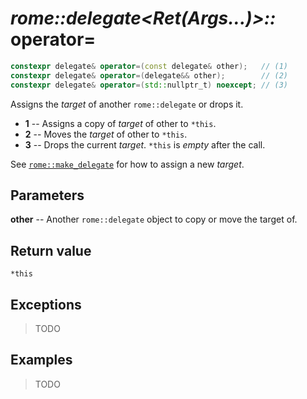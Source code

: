 # _rome::delegate<Ret(Args...)>::_ **operator=**

```cpp
constexpr delegate& operator=(const delegate& other);   // (1)
constexpr delegate& operator=(delegate&& other);        // (2)
constexpr delegate& operator=(std::nullptr_t) noexcept; // (3)
```

Assigns the _target_ of another `rome::delegate` or drops it.

- **1** -- Assigns a copy of _target_ of other to `*this`.
- **2** -- Moves the _target_ of other to `*this`.
- **3** -- Drops the current _target_. `*this` is _empty_ after the call.

See [`rome::make_delegate`](../delegate/make_delegate.md) for how to assign a new _target_.

## Parameters

**other** -- Another `rome::delegate` object to copy or move the target of.

## Return value

`*this`

## Exceptions

> TODO

## Examples

> TODO
